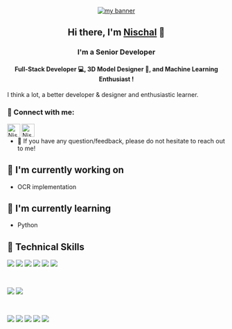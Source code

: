 <p align="center">
  <a href="https://www.yushi.dev/" target="_blank" rel="noreferrer"><img src="https://wallpapercave.com/wp/wp4354492.jpg" alt="my banner"></a>
</p>

<h2 align="center">
Hi there, I'm <a href="https://helixcry.com/" target="_blank" rel="noreferrer">Nischal</a> 👋
</h2>

<h3 align="center">
I'm a Senior Developer
</h3>
<h4 align="center">
  Full-Stack Developer 💻, 3D Model Designer 🎨, and Machine Learning Enthusiast !
</h4>

<p>
 I think a lot, a better developer & designer and enthusiastic learner.
</p>

### 🤝 Connect with me:

<a href="https://www.linkedin.com/in/nischal-newar/"><img align="left" src="https://img.icons8.com/external-justicon-lineal-color-justicon/64/000000/external-linkedin-social-media-justicon-lineal-color-justicon.png" alt="Nischal Newar | LinkedIn" width="30px"/></a>
<a href="https://nischalnewar.medium.com/"><img align="left" src="https://img.icons8.com/dusk/128/000000/medium-new.png" alt="Nischal Newar | Medium" width="30px"/></a>
</br>
- 💬 If you have any question/feedback, please do not hesitate to reach out to me!

## 🔭 I'm currently working on

- OCR implementation

## 🌱 I'm currently learning

- Python 

## 💼 Technical Skills

![](https://img.shields.io/badge/Code-React-informational?style=flat&logo=react&color=61DAFB)
![](https://img.shields.io/badge/Code-Node%20JS-informational?style=flat&logo=Node.js&color=339933)
![](https://img.shields.io/badge/Code-JavaScript-informational?style=flat&logo=JavaScript&color=F7DF1E)
![](https://img.shields.io/badge/Code-Python-informational?style=flat&logo=Python&color=3776AB)
![](https://img.shields.io/badge/Code-HTML5-informational?style=flat&logo=HTML5&color=E34F26)
![](https://img.shields.io/badge/Code-PostgreSQL-informational?style=flat&logo=PostgreSQL&color=336791)

</br>

![](https://img.shields.io/badge/Style-Bootstrap-informational?style=flat&logo=Bootstrap&color=7952B3)
![](https://img.shields.io/badge/Style-CSS3-informational?style=flat&logo=CSS3&color=1572B6)

</br>

![](https://img.shields.io/badge/Tools-NPM-informational?style=flat&logo=NPM&color=CB3837)
![](https://img.shields.io/badge/Tools-Heroku-informational?style=flat&logo=Heroku&color=430098)
![](https://img.shields.io/badge/Tools-Amazon-informational?style=flat&logo=Amazon%20AWS&color=232F3E)
![](https://img.shields.io/badge/Tools-Bitbucket-informational?style=flat&logo=Bitbucket&color=0052CC)
![](https://img.shields.io/badge/Tools-GitHub-informational?style=flat&logo=GitHub&color=181717)
